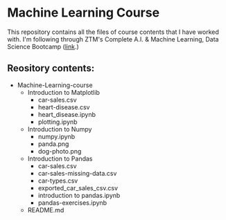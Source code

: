 # Machine Learning Course

This repository contains all the files of course contents that I have worked with. I'm following through ZTM's Complete A.I. & Machine Learning, Data Science Bootcamp ([link](https://www.udemy.com/share/102vBw3@0f3_VwH80mIMIa1DigF9LXL_djdtvm1dtQVFiez22qUTsPQRAZGX7SnMY37m5YqF8A==/).)

## Reository contents:
- Machine-Learning-course
    - Introduction to Matplotlib
        - car-sales.csv
        - heart-disease.csv
        - heart_disease.ipynb
        - plotting.ipynb
    - Introduction to Numpy
        - numpy.ipynb
        - panda.png
        - dog-photo.png
    - Introduction to Pandas
        - car-sales.csv
        - car-sales-missing-data.csv
        - car-types.csv
        - exported_car_sales_csv.csv
        - introduction to pandas.ipynb
        - pandas-exercises.ipynb
    - README.md

